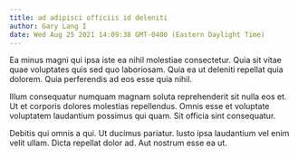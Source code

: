 ```yaml
---
title: ad adipisci officiis id deleniti
author: Gary Lang I
date: Wed Aug 25 2021 14:09:38 GMT-0400 (Eastern Daylight Time)
---
```

Ea minus magni qui ipsa iste ea nihil molestiae consectetur. Quia sit vitae quae voluptates quis sed quo laboriosam. Quia ea ut deleniti repellat quia dolorem. Quia perferendis ad eos esse quia nihil.

 Illum consequatur numquam magnam soluta reprehenderit sit nulla eos et. Ut et corporis dolores molestias repellendus. Omnis esse et voluptate voluptatem laudantium possimus qui quam. Sit officia sint consequatur.

 Debitis qui omnis a qui. Ut ducimus pariatur. Iusto ipsa laudantium vel enim velit ullam. Dicta repellat dolor ad. Aut nostrum esse ea ut.